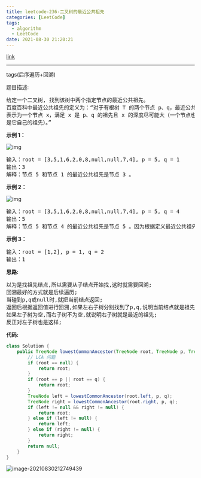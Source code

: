 ```yaml
---
title: leetcode-236-二叉树的最近公共祖先
categories: [LeetCode]
tags:
  - algorithm
  - LeetCode
date: 2021-08-30 21:20:21
---
```


[link](https://leetcode-cn.com/problems/lowest-common-ancestor-of-a-binary-tree/)

<hr/>

tags(后序遍历+回溯)

题目描述:

<pre>
给定一个二叉树, 找到该树中两个指定节点的最近公共祖先。
百度百科中最近公共祖先的定义为：“对于有根树 T 的两个节点 p、q，最近公共祖先
表示为一个节点 x，满足 x 是 p、q 的祖先且 x 的深度尽可能大（一个节点也可以
是它自己的祖先）。”
</pre>

**示例 1：**

![img](https://gitee.com/cao_ziqiang/img/raw/master/20210830212208.png)

<pre>
输入：root = [3,5,1,6,2,0,8,null,null,7,4], p = 5, q = 1
输出：3
解释：节点 5 和节点 1 的最近公共祖先是节点 3 。
</pre>

**示例 2：**

![img](https://gitee.com/cao_ziqiang/img/raw/master/20210830212230.png)

<pre>
输入：root = [3,5,1,6,2,0,8,null,null,7,4], p = 5, q = 4
输出：5
解释：节点 5 和节点 4 的最近公共祖先是节点 5 。因为根据定义最近公共祖先节点可以为节点本身。
</pre>

**示例 3：**

<pre>
输入：root = [1,2], p = 1, q = 2
输出：1
</pre>

**思路:**

<pre>
以为是找祖先结点,所以需要从子结点开始找,这时就需要回溯;
回溯最好的方式就是后续遍历;
当碰到p,q或null时,就把当前结点返回;
返回后根据返回值进行回溯,如果左右子树分别找到了p,q,说明当前结点就是祖先;
如果左子树为空,而右子树不为空,就说明右子树就是最近的祖先;
反正对左子树也是这样;
</pre>

**代码:**

```java
class Solution {
    public TreeNode lowestCommonAncestor(TreeNode root, TreeNode p, TreeNode q) {
        // LCA 问题
        if (root == null) {
            return root;
        }
        if (root == p || root == q) {
            return root;
        }
        TreeNode left = lowestCommonAncestor(root.left, p, q);
        TreeNode right = lowestCommonAncestor(root.right, p, q);
        if (left != null && right != null) {
            return root;
        } else if (left != null) {
            return left;
        } else if (right != null) {
            return right;
        }
        return null;
    }
}
```

![image-20210830212749439](https://gitee.com/cao_ziqiang/img/raw/master/20210830212749.png)

